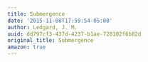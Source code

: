 ```yaml
---
title: Submergence
date: '2015-11-08T17:59:54-05:00'
author: Ledgard, J. M.
uuid: dd797cf3-437d-4237-b1ae-728102f6b82d
original_title: Submergence
amazon: true
---
```


